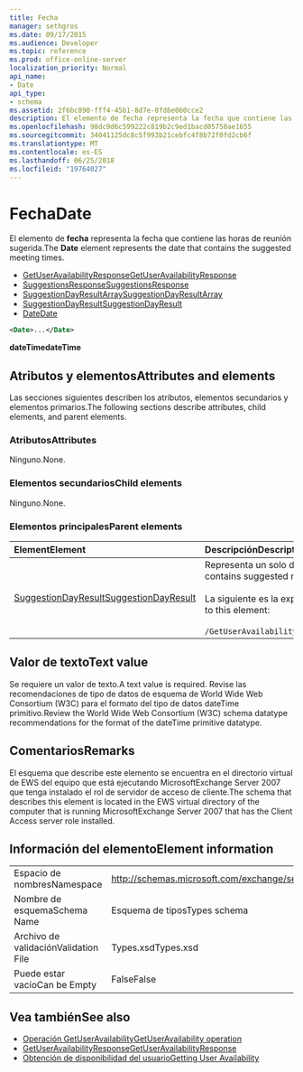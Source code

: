 ```yaml
---
title: Fecha
manager: sethgros
ms.date: 09/17/2015
ms.audience: Developer
ms.topic: reference
ms.prod: office-online-server
localization_priority: Normal
api_name:
- Date
api_type:
- schema
ms.assetid: 2f6bc090-fff4-45b1-8d7e-8fd6e060cce2
description: El elemento de fecha representa la fecha que contiene las horas de reunión sugerida.
ms.openlocfilehash: 98dc9d6c599222c819b2c9ed1bacd05758ae1655
ms.sourcegitcommit: 34041125dc8c5f993b21cebfc4f8b72f0fd2cb6f
ms.translationtype: MT
ms.contentlocale: es-ES
ms.lasthandoff: 06/25/2018
ms.locfileid: "19764027"
---
```

# <a name="date"></a><span data-ttu-id="1f0b5-103">Fecha</span><span class="sxs-lookup"><span data-stu-id="1f0b5-103">Date</span></span>

<span data-ttu-id="1f0b5-104">El elemento de **fecha** representa la fecha que contiene las horas de reunión sugerida.</span><span class="sxs-lookup"><span data-stu-id="1f0b5-104">The **Date** element represents the date that contains the suggested meeting times.</span></span> 
  
- [<span data-ttu-id="1f0b5-105">GetUserAvailabilityResponse</span><span class="sxs-lookup"><span data-stu-id="1f0b5-105">GetUserAvailabilityResponse</span></span>](getuseravailabilityresponse.md) 
- [<span data-ttu-id="1f0b5-106">SuggestionsResponse</span><span class="sxs-lookup"><span data-stu-id="1f0b5-106">SuggestionsResponse</span></span>](suggestionsresponse.md) 
- [<span data-ttu-id="1f0b5-107">SuggestionDayResultArray</span><span class="sxs-lookup"><span data-stu-id="1f0b5-107">SuggestionDayResultArray</span></span>](suggestiondayresultarray.md)  
- [<span data-ttu-id="1f0b5-108">SuggestionDayResult</span><span class="sxs-lookup"><span data-stu-id="1f0b5-108">SuggestionDayResult</span></span>](suggestiondayresult.md)  
- [<span data-ttu-id="1f0b5-109">Date</span><span class="sxs-lookup"><span data-stu-id="1f0b5-109">Date</span></span>](date.md)
  
```xml
<Date>...</Date>
```

<span data-ttu-id="1f0b5-110">**dateTime**</span><span class="sxs-lookup"><span data-stu-id="1f0b5-110">**dateTime**</span></span>

## <a name="attributes-and-elements"></a><span data-ttu-id="1f0b5-111">Atributos y elementos</span><span class="sxs-lookup"><span data-stu-id="1f0b5-111">Attributes and elements</span></span>

<span data-ttu-id="1f0b5-112">Las secciones siguientes describen los atributos, elementos secundarios y elementos primarios.</span><span class="sxs-lookup"><span data-stu-id="1f0b5-112">The following sections describe attributes, child elements, and parent elements.</span></span>
  
### <a name="attributes"></a><span data-ttu-id="1f0b5-113">Atributos</span><span class="sxs-lookup"><span data-stu-id="1f0b5-113">Attributes</span></span>

<span data-ttu-id="1f0b5-114">Ninguno.</span><span class="sxs-lookup"><span data-stu-id="1f0b5-114">None.</span></span>
  
### <a name="child-elements"></a><span data-ttu-id="1f0b5-115">Elementos secundarios</span><span class="sxs-lookup"><span data-stu-id="1f0b5-115">Child elements</span></span>

<span data-ttu-id="1f0b5-116">Ninguno.</span><span class="sxs-lookup"><span data-stu-id="1f0b5-116">None.</span></span>
  
### <a name="parent-elements"></a><span data-ttu-id="1f0b5-117">Elementos principales</span><span class="sxs-lookup"><span data-stu-id="1f0b5-117">Parent elements</span></span>

|<span data-ttu-id="1f0b5-118">**Element**</span><span class="sxs-lookup"><span data-stu-id="1f0b5-118">**Element**</span></span>|<span data-ttu-id="1f0b5-119">**Descripción**</span><span class="sxs-lookup"><span data-stu-id="1f0b5-119">**Description**</span></span>|
|:-----|:-----|
|[<span data-ttu-id="1f0b5-120">SuggestionDayResult</span><span class="sxs-lookup"><span data-stu-id="1f0b5-120">SuggestionDayResult</span></span>](suggestiondayresult.md) <br/> |<span data-ttu-id="1f0b5-121">Representa un solo día que contiene las horas de reunión sugerida.</span><span class="sxs-lookup"><span data-stu-id="1f0b5-121">Represents a single day that contains suggested meeting times.</span></span>  <br/><br/><span data-ttu-id="1f0b5-122">La siguiente es la expresión de XPath 2.0 para este elemento:</span><span class="sxs-lookup"><span data-stu-id="1f0b5-122">The following is the XPath 2.0 expression to this element:</span></span><br/><br/>  `/GetUserAvailabilityResponse/SuggestionsResponse/SuggestionDayResultArray/SuggestionDayResult[i]` <br/> |
   
## <a name="text-value"></a><span data-ttu-id="1f0b5-123">Valor de texto</span><span class="sxs-lookup"><span data-stu-id="1f0b5-123">Text value</span></span>

<span data-ttu-id="1f0b5-124">Se requiere un valor de texto.</span><span class="sxs-lookup"><span data-stu-id="1f0b5-124">A text value is required.</span></span> <span data-ttu-id="1f0b5-125">Revise las recomendaciones de tipo de datos de esquema de World Wide Web Consortium (W3C) para el formato del tipo de datos dateTime primitivo.</span><span class="sxs-lookup"><span data-stu-id="1f0b5-125">Review the World Wide Web Consortium (W3C) schema datatype recommendations for the format of the dateTime primitive datatype.</span></span>
  
## <a name="remarks"></a><span data-ttu-id="1f0b5-126">Comentarios</span><span class="sxs-lookup"><span data-stu-id="1f0b5-126">Remarks</span></span>

<span data-ttu-id="1f0b5-127">El esquema que describe este elemento se encuentra en el directorio virtual de EWS del equipo que está ejecutando MicrosoftExchange Server 2007 que tenga instalado el rol de servidor de acceso de cliente.</span><span class="sxs-lookup"><span data-stu-id="1f0b5-127">The schema that describes this element is located in the EWS virtual directory of the computer that is running MicrosoftExchange Server 2007 that has the Client Access server role installed.</span></span>
  
## <a name="element-information"></a><span data-ttu-id="1f0b5-128">Información del elemento</span><span class="sxs-lookup"><span data-stu-id="1f0b5-128">Element information</span></span>

|||
|:-----|:-----|
|<span data-ttu-id="1f0b5-129">Espacio de nombres</span><span class="sxs-lookup"><span data-stu-id="1f0b5-129">Namespace</span></span>  <br/> |http://schemas.microsoft.com/exchange/services/2006/types  <br/> |
|<span data-ttu-id="1f0b5-130">Nombre de esquema</span><span class="sxs-lookup"><span data-stu-id="1f0b5-130">Schema Name</span></span>  <br/> |<span data-ttu-id="1f0b5-131">Esquema de tipos</span><span class="sxs-lookup"><span data-stu-id="1f0b5-131">Types schema</span></span>  <br/> |
|<span data-ttu-id="1f0b5-132">Archivo de validación</span><span class="sxs-lookup"><span data-stu-id="1f0b5-132">Validation File</span></span>  <br/> |<span data-ttu-id="1f0b5-133">Types.xsd</span><span class="sxs-lookup"><span data-stu-id="1f0b5-133">Types.xsd</span></span>  <br/> |
|<span data-ttu-id="1f0b5-134">Puede estar vacío</span><span class="sxs-lookup"><span data-stu-id="1f0b5-134">Can be Empty</span></span>  <br/> |<span data-ttu-id="1f0b5-135">False</span><span class="sxs-lookup"><span data-stu-id="1f0b5-135">False</span></span>  <br/> |
   
## <a name="see-also"></a><span data-ttu-id="1f0b5-136">Vea también</span><span class="sxs-lookup"><span data-stu-id="1f0b5-136">See also</span></span>

- [<span data-ttu-id="1f0b5-137">Operación GetUserAvailability</span><span class="sxs-lookup"><span data-stu-id="1f0b5-137">GetUserAvailability operation</span></span>](getuseravailability-operation.md) 
- [<span data-ttu-id="1f0b5-138">GetUserAvailabilityResponse</span><span class="sxs-lookup"><span data-stu-id="1f0b5-138">GetUserAvailabilityResponse</span></span>](getuseravailabilityresponse.md)
- [<span data-ttu-id="1f0b5-139">Obtención de disponibilidad del usuario</span><span class="sxs-lookup"><span data-stu-id="1f0b5-139">Getting User Availability</span></span>](http://msdn.microsoft.com/library/d4133fcb-9b0f-4e6b-aadf-a389da83516a%28Office.15%29.aspx)

